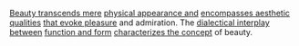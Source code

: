 
[Beauty transcends mere](2/2/2/.Beauty) [physical appearance and](2/2/2/.Beauty) [encompasses aesthetic qualities](2/2/2/2/.Aesthetics) [that evoke pleasure](2/2/2/1/3/3/3/2/.Visual%20Pleasure) and admiration. The [dialectical interplay between](1/1/3/3/_Homogeneity-Heterogeneity) [function and form](3/3/2/1/_Form-Function) [characterizes the concept](1/1/_Intrinsic-Extrinsic) of beauty.

